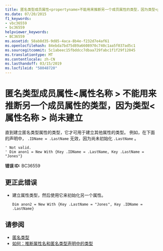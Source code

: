 ```yaml
---
title: 匿名类型成员属性<propertyname>不能用来推断另一个成员属性的类型，因为类型<propertyname>尚未建立
ms.date: 07/20/2015
f1_keywords:
- vbc36559
- bc36559
helpviewer_keywords:
- BC36559
ms.assetid: 58ab8d35-9d85-4aca-8b4e-f232d7e4af61
ms.openlocfilehash: 84ebda7bd75d89a6608970c740c1aa5f037ad5c1
ms.sourcegitcommit: 5c1abeec15fbddcc7dbaa729fabc1f1f29f12045
ms.translationtype: MT
ms.contentlocale: zh-CN
ms.lasthandoff: 03/15/2019
ms.locfileid: "58048720"
---
```

# <a name="anonymous-type-member-property-propertyname-cannot-be-used-to-infer-the-type-of-another-member-property-because-the-type-of-propertyname-is-not-yet-established"></a>匿名类型成员属性\<属性名称 > 不能用来推断另一个成员属性的类型，因为类型\<属性名称 > 尚未建立
直到建立匿名类型属性的类型，它才可用于建立其他属性的类型。 例如，在下面的声明中， `.IDName = .LastName` 无效，因为尚未初始化 `.LastName` 。  
  
```  
' Not valid.   
' Dim anon1 = New With {Key .IDName = .LastName, Key .LastName = "Jones"}   
```  
  
 **错误 ID:** BC36559  
  
## <a name="to-correct-this-error"></a>更正此错误  
  
-   建立属性类型，然后使用它来初始化另一个属性。  
  
    ```  
    Dim anon2 = New With {Key .LastName = "Jones", Key .IDName = .LastName}  
    ```  
  
## <a name="see-also"></a>请参阅

- [匿名类型](../../visual-basic/programming-guide/language-features/objects-and-classes/anonymous-types.md)
- [如何：推断属性名和匿名类型声明中的类型](../../visual-basic/programming-guide/language-features/objects-and-classes/how-to-infer-property-names-and-types-in-anonymous-type-declarations.md)
